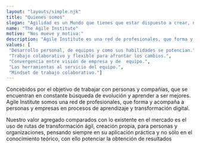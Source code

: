 ```yaml
--- 
layout: "layouts/simple.njk" 
title: "Quienes somos"
slogan: "Agilidad es un Mundo que tienes que estar dispuesto a crear, no sólo replicar." 
name: "The Agile Institute"
motive: "Nos mueve y motiva:"
description: "Agile Institute es una red de profesionales, que forma y acompaña a personas y empresas en procesos de aprendizaje y transformación digital." 
values: [
 "Desarrollo personal, de equipos y como sus habilidades se potencian.",
 "Trabajo colaborativo y flexible para afrontar los cambios.",
 "Convergencia entre visión de empresa y de  equipo.",
 "Las herramientas al servicio del equipo.",
 "Mindset de trabajo colaborativo."]
---
```


Concebidos por el objetivo de trabajar con personas y compañías,
que se encuentran en constante búsqueda de evolución y aprender a ser mejores.
Agile Institute somos una red de profesionales, que forma y acompaña a personas y empresas en procesos de aprendizaje y transformación digital.

Nuestro valor agregado comparados con lo existente en el mercado es el uso de rutas de transformación ágil, creación propia,  para personas y organizaciones, pensando siempre en su aplicación práctica y no sólo en el conocimiento teórico, con ello potenciar la obtención de resultados
